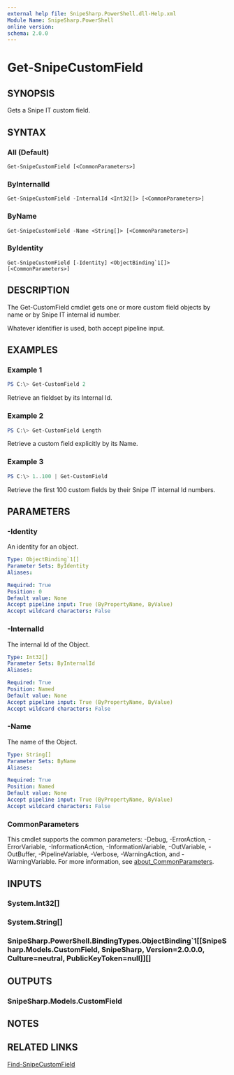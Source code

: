 ```yaml
---
external help file: SnipeSharp.PowerShell.dll-Help.xml
Module Name: SnipeSharp.PowerShell
online version:
schema: 2.0.0
---
```


# Get-SnipeCustomField

## SYNOPSIS
Gets a Snipe IT custom field.

## SYNTAX

### All (Default)
```
Get-SnipeCustomField [<CommonParameters>]
```

### ByInternalId
```
Get-SnipeCustomField -InternalId <Int32[]> [<CommonParameters>]
```

### ByName
```
Get-SnipeCustomField -Name <String[]> [<CommonParameters>]
```

### ByIdentity
```
Get-SnipeCustomField [-Identity] <ObjectBinding`1[]> [<CommonParameters>]
```

## DESCRIPTION
The Get-CustomField cmdlet gets one or more custom field objects by name or by Snipe IT internal id number.

Whatever identifier is used, both accept pipeline input.

## EXAMPLES

### Example 1
```powershell
PS C:\> Get-CustomField 2
```

Retrieve an fieldset by its Internal Id.

### Example 2
```powershell
PS C:\> Get-CustomField Length
```

Retrieve a custom field explicitly by its Name.

### Example 3
```powershell
PS C:\> 1..100 | Get-CustomField
```

Retrieve the first 100 custom fields by their Snipe IT internal Id numbers.

## PARAMETERS

### -Identity
An identity for an object.

```yaml
Type: ObjectBinding`1[]
Parameter Sets: ByIdentity
Aliases:

Required: True
Position: 0
Default value: None
Accept pipeline input: True (ByPropertyName, ByValue)
Accept wildcard characters: False
```

### -InternalId
The internal Id of the Object.

```yaml
Type: Int32[]
Parameter Sets: ByInternalId
Aliases:

Required: True
Position: Named
Default value: None
Accept pipeline input: True (ByPropertyName, ByValue)
Accept wildcard characters: False
```

### -Name
The name of the Object.

```yaml
Type: String[]
Parameter Sets: ByName
Aliases:

Required: True
Position: Named
Default value: None
Accept pipeline input: True (ByPropertyName, ByValue)
Accept wildcard characters: False
```

### CommonParameters
This cmdlet supports the common parameters: -Debug, -ErrorAction, -ErrorVariable, -InformationAction, -InformationVariable, -OutVariable, -OutBuffer, -PipelineVariable, -Verbose, -WarningAction, and -WarningVariable. For more information, see [about_CommonParameters](http://go.microsoft.com/fwlink/?LinkID=113216).

## INPUTS

### System.Int32[]

### System.String[]

### SnipeSharp.PowerShell.BindingTypes.ObjectBinding`1[[SnipeSharp.Models.CustomField, SnipeSharp, Version=2.0.0.0, Culture=neutral, PublicKeyToken=null]][]

## OUTPUTS

### SnipeSharp.Models.CustomField

## NOTES

## RELATED LINKS

[Find-SnipeCustomField](Find-SnipeCustomField.md)
